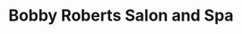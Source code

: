 ---
title: "Bobby Roberts Salon and Spa"
url: /rapid-city/bobby-roberts-salon-and-spa/
shop: beauty
---